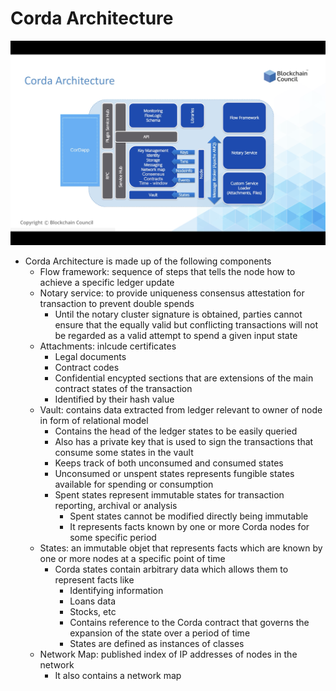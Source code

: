 # Corda Architecture

![HLF](img/corda-architecture.png)

-   Corda Architecture is made up of the following components
    -   Flow framework: sequence of steps that tells the node how to achieve a specific ledger update
    -   Notary service: to provide uniqueness consensus attestation for transaction to prevent double spends
        -   Until the notary cluster signature is obtained, parties cannot ensure that the equally valid but conflicting transactions will not be regarded as a valid attempt to spend a given input state
    -   Attachments: inlcude certificates
        - Legal documents
        - Contract codes
        - Confidential encypted sections that are extensions of the main contract states of the transaction
        - Identified by their hash value
    -   Vault: contains data extracted from ledger relevant to owner of node in form of relational model
        -   Contains the head of the ledger states to be easily queried
        -   Also has a private key that is used to sign the transactions that consume some states in the vault
        -   Keeps track of both unconsumed and consumed states
        -   Unconsumed or unspent states represents fungible states available for spending or consumption
        -   Spent states represent immutable states for transaction reporting, archival or analysis
            -   Spent states cannot be modified directly being immutable
            -   It represents facts known by one or more Corda nodes for some specific period
    -   States: an immutable objet that represents facts which are known by one or more nodes at a specific point of time
        -   Corda states contain arbitrary data which allows them to represent facts like 
            -   Identifying information
            -   Loans data
            -   Stocks, etc
            -   Contains reference to the Corda contract that governs the expansion of the state over a period of time
            -   States are defined as instances of classes
    -   Network Map: published index of IP addresses of nodes in the network
        -   It also contains a network map